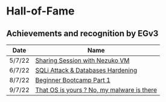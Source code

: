 # Hall-of-Fame
## Achievements and recognition by EGv3 

| Date | Name |
|--|--|
| 5/7/22 | [Sharing Session with Nezuko VM](https://youtu.be/2KJQKQO4eRU) |
| 6/7/22 | [SQLi Attack & Databases Hardening](https://youtu.be/Tb7dwUvhl0M) |
| 8/7/22 | [Beginner Bootcamp Part 1]() |
| 9/7/22 | [That OS is yours ? No, my malware is there]()
